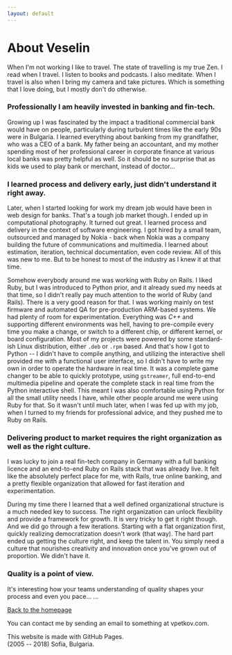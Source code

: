 ```yaml
---
layout: default
---
```


About Veselin
=============

When I'm not working I like to travel. The state of travelling is my true Zen. I read when I travel. I listen to books and podcasts. I also meditate. When I travel is also when I bring my camera and take pictures. Which is something that I love doing, but I mostly don't do otherwise.

### Professionally I am heavily invested in banking and fin-tech.

Growing up I was fascinated by the impact a traditional commercial bank would have on people, particularly during turbulent times like the early 90s were in Bulgaria. I learned everything about banking from my grandfather, who was a CEO of a bank. My father being an accountant, and my mother spending most of her professional career in corporate finance at various local banks was pretty helpful as well. So it should be no surprise that as kids we used to play bank or merchant, instead of doctor...

### I learned process and delivery early, just didn't understand it right away.

Later, when I started looking for work my dream job would have been in web design for banks. That's a tough job market though. I ended up in computational photography. It turned out great. I learned process and delivery in the context of software engineering. I got hired by a small team, outsourced and managed by Nokia - back when Nokia was a company building the future of communications and multimedia. I learned about estimation, iteration, technical documentation, even code review. All of this was new to me. But to be honest to most of the industry as I knew it at that time.

Somehow everybody around me was working with Ruby on Rails. I liked Ruby, but I was introduced to Python prior, and it already sued my needs at that time, so I didn't really pay much attention to the world of Ruby (and Rails). There is a very good reason for that. I was working mainly on test firmware and automated QA for pre-production ARM-based systems. We had plenty of room for experimentation. Everything was *C++* and supporting different environments was hell, having to pre-compile every time you make a change, or switch to a different chip, or different kernel, or board configuration. Most of my projects were powered by some standard-ish Linux distribution, either `.deb` or `.rpm` based. And that's how I got to Python -- I didn't have to compile anything, and utilizing the interactive shell provided me with a functional user interface, so I didn't have to write my own in order to operate the hardware in real time. It was a complete game changer to be able to quickly prototype, using `gstreamer`, full end-to-end multimedia pipeline and operate the complete stack in real time from the Python interactive shell. This meant I was also comfortable using Python for all the small utility needs I have, while other people around me were using Ruby for that. So it wasn't until much later, when I was fed up with my job, when I turned to my friends for professional advice, and they pushed me to Ruby on Rails.

### Delivering product to market requires the right organization as well as the right culture.

I was lucky to join a real fin-tech company in Germany with a full banking licence and an end-to-end Ruby on Rails stack that was already live. It felt like the absolutely perfect place for me, with Rails, true online banking, and a pretty flexible organization that allowed for fast iteration and experimentation.

During my time there I learned that a well defined organizational structure is a much needed key to success. The right organization can unlock flexibility and provide a framework for growth. It is very tricky to get it right though. And we did go through a few iterations. Starting with a flat organization first, quickly realizing democratization doesn't work (that way). The hard part ended up getting the culture right, and keep the talent in. You simply need a culture that nourishes creativity and innovation once you've grown out of proportion. We didn't have it.

### Quality is a point of view.

It's interesting how your teams understanding of quality shapes your process and even you pace...
...

[Back to the homepage](/)

You can contact me by sending an email to something at vpetkov.com.

This website is made with GitHub Pages.  
(2005 -- 2018) Sofia, Bulgaria.
